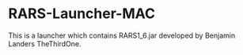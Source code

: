 # RARS-Launcher-MAC
This is a launcher which contains RARS1_6.jar developed by Benjamin Landers TheThirdOne. 
